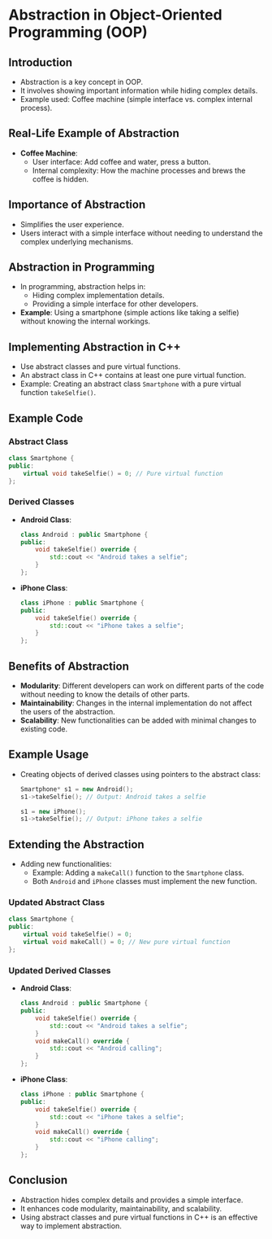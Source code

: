 # Abstraction in Object-Oriented Programming (OOP)

## Introduction
- Abstraction is a key concept in OOP.
- It involves showing important information while hiding complex details.
- Example used: Coffee machine (simple interface vs. complex internal process).

## Real-Life Example of Abstraction
- **Coffee Machine**:
  - User interface: Add coffee and water, press a button.
  - Internal complexity: How the machine processes and brews the coffee is hidden.

## Importance of Abstraction
- Simplifies the user experience.
- Users interact with a simple interface without needing to understand the complex underlying mechanisms.

## Abstraction in Programming
- In programming, abstraction helps in:
  - Hiding complex implementation details.
  - Providing a simple interface for other developers.
- **Example**: Using a smartphone (simple actions like taking a selfie) without knowing the internal workings.

## Implementing Abstraction in C++
- Use abstract classes and pure virtual functions.
- An abstract class in C++ contains at least one pure virtual function.
- Example: Creating an abstract class `Smartphone` with a pure virtual function `takeSelfie()`.

## Example Code

### Abstract Class
```cpp
class Smartphone {
public:
    virtual void takeSelfie() = 0; // Pure virtual function
};
```

### Derived Classes
- **Android Class**:
  ```cpp
  class Android : public Smartphone {
  public:
      void takeSelfie() override {
          std::cout << "Android takes a selfie";
      }
  };
  ```

- **iPhone Class**:
  ```cpp
  class iPhone : public Smartphone {
  public:
      void takeSelfie() override {
          std::cout << "iPhone takes a selfie";
      }
  };
  ```

## Benefits of Abstraction
- **Modularity**: Different developers can work on different parts of the code without needing to know the details of other parts.
- **Maintainability**: Changes in the internal implementation do not affect the users of the abstraction.
- **Scalability**: New functionalities can be added with minimal changes to existing code.

## Example Usage
- Creating objects of derived classes using pointers to the abstract class:
  ```cpp
  Smartphone* s1 = new Android();
  s1->takeSelfie(); // Output: Android takes a selfie

  s1 = new iPhone();
  s1->takeSelfie(); // Output: iPhone takes a selfie
  ```

## Extending the Abstraction
- Adding new functionalities:
  - Example: Adding a `makeCall()` function to the `Smartphone` class.
  - Both `Android` and `iPhone` classes must implement the new function.

### Updated Abstract Class
```cpp
class Smartphone {
public:
    virtual void takeSelfie() = 0;
    virtual void makeCall() = 0; // New pure virtual function
};
```

### Updated Derived Classes
- **Android Class**:
  ```cpp
  class Android : public Smartphone {
  public:
      void takeSelfie() override {
          std::cout << "Android takes a selfie";
      }
      void makeCall() override {
          std::cout << "Android calling";
      }
  };
  ```

- **iPhone Class**:
  ```cpp
  class iPhone : public Smartphone {
  public:
      void takeSelfie() override {
          std::cout << "iPhone takes a selfie";
      }
      void makeCall() override {
          std::cout << "iPhone calling";
      }
  };
  ```

## Conclusion
- Abstraction hides complex details and provides a simple interface.
- It enhances code modularity, maintainability, and scalability.
- Using abstract classes and pure virtual functions in C++ is an effective way to implement abstraction.
